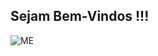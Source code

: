 ## Sejam Bem-Vindos !!!

![ME](https://64.media.tumblr.com/4d253ebcbac40c328a822176d5045913/tumblr_oa4d9xy53A1ro8ysbo1_500.gif)

<!--
**tiTurtle/tiTurtle** is a ✨ _special_ ✨ repository because its `README.md` (this file) appears on your GitHub profile.

Here are some ideas to get you started:

- 🔭 I’m currently working on ...
- 🌱 I’m currently learning ...
- 👯 I’m looking to collaborate on ...
- 🤔 I’m looking for help with ...
- 💬 Ask me about ...
- 📫 How to reach me: ...
- 😄 Pronouns: ...
- ⚡ Fun fact: ...
-->
